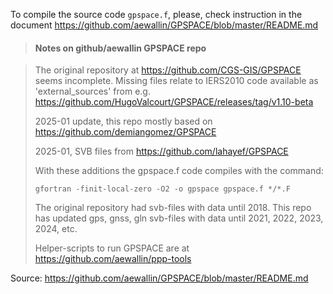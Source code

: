 To compile the source code `gpspace.f`, please, check instruction in the document
https://github.com/aewallin/GPSPACE/blob/master/README.md

> #### Notes on github/aewallin GPSPACE repo

> The original repository at https://github.com/CGS-GIS/GPSPACE seems incomplete. Missing files relate to IERS2010 code available as 'external_sources' from e.g. https://github.com/HugoValcourt/GPSPACE/releases/tag/v1.10-beta
> >
> 2025-01 update, this repo mostly based on https://github.com/demiangomez/GPSPACE
> >
> 2025-01, SVB files from https://github.com/lahayef/GPSPACE
> 
> With these additions the gpspace.f code compiles with the command:
> 
> `gfortran -finit-local-zero -O2 -o gpspace gpspace.f */*.F`
> 
> The original repository had svb-files with data until 2018. This repo has updated gps, gnss, gln svb-files with data until 2021, 2022, 2023, 2024, etc.
> 
> Helper-scripts to run GPSPACE are at https://github.com/aewallin/ppp-tools
> 
Source: https://github.com/aewallin/GPSPACE/blob/master/README.md
